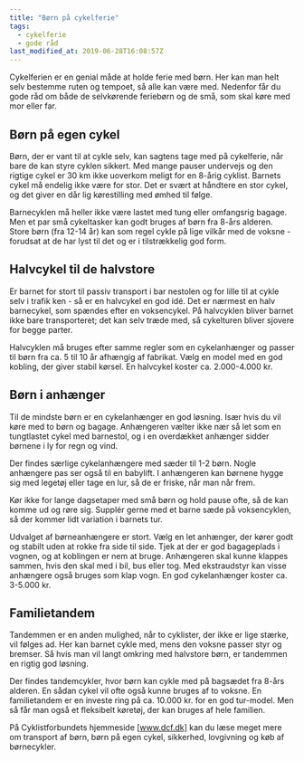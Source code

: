 ```yaml
---
title: "Børn på cykelferie"
tags:
  - cykelferie
  - gode råd
last_modified_at: 2019-06-28T16:08:57Z
---
```


Cykelferien er en genial måde at holde ferie med børn. Her kan man helt selv bestemme ruten og tempoet, så alle kan være med. Nedenfor får du gode råd om både de selvkørende feriebørn og de små, som skal køre med mor eller far. 

## Børn på egen cykel

Børn, der er vant til at cykle selv, kan sagtens tage med på cykelferie, når bare de kan styre cyklen sikkert. Med mange pauser undervejs og den rigtige cykel er 30 km ikke uoverkom meligt for en 8-årig cyklist. Barnets cykel må endelig ikke være for stor. Det er svært at håndtere en stor cykel, og det giver en dår lig kørestilling med ømhed til følge. 
 
Barnecyklen må heller ikke være lastet med tung eller omfangsrig bagage. Men et par små cykeltasker kan godt bruges af børn fra 8-års alderen. Store børn (fra 12-14 år) kan som regel cykle på lige vilkår med de voksne - forudsat at de har lyst til det og er i tilstrækkelig god form. 

## Halvcykel til de halvstore

Er barnet for stort til passiv transport i bar nestolen og for lille til at cykle selv i trafik ken - så er en halvcykel en god idé. Det er nærmest en halv barnecykel, som spændes efter en voksencykel. På halvcyklen bliver barnet ikke bare transporteret; det kan selv træde med, så cykelturen bliver sjovere for begge parter. 

Halvcyklen må bruges efter samme regler som en cykelanhænger og passer til børn fra ca. 5 til 10 år afhængig af fabrikat. Vælg en model med en god kobling, der giver stabil kørsel. En halvcykel koster ca. 2.000-4.000 kr. 

## Børn i anhænger

Til de mindste børn er en cykelanhænger en god løsning. Især hvis du vil køre med to børn og bagage. Anhængeren vælter ikke nær så let som en tungtlastet cykel med barnestol, og i en overdækket anhænger sidder børnene i ly for regn og vind. 

Der findes særlige cykelanhængere med sæder til 1-2 børn. Nogle anhængere pas ser også til en babylift. I anhængeren kan børnene hygge sig med legetøj eller tage en lur, så de er friske, når man når frem. 

Kør ikke for lange dagsetaper med små børn og hold pause ofte, så de kan komme ud og røre sig. Supplér gerne med et barne sæde på voksencyklen, så der kommer lidt variation i barnets tur. 

Udvalget af børneanhængere er stort. Vælg en let anhænger, der kører godt og stabilt uden at rokke fra side til side. Tjek at der er god bagageplads i vognen, og at koblingen er nem at bruge. Anhængeren skal kunne klappes sammen, hvis den skal med i bil, bus eller tog. Med ekstraudstyr kan visse anhængere også bruges som klap vogn. En god cykelanhænger koster ca. 3-5.000 kr. 

## Familietandem

Tandemmen er en anden mulighed, når to cyklister, der ikke er lige stærke, vil følges ad. Her kan barnet cykle med, mens den voksne passer styr og bremser. Så hvis man vil langt omkring med halvstore børn, er tandemmen en rigtig god løsning. 

Der findes tandemcykler, hvor børn kan cykle med på bagsædet fra 8-års alderen. En sådan cykel vil ofte også kunne bruges af to voksne. En familietandem er en investe ring på ca. 10.000 kr. for en god tur-model. Men så får man også et fleksibelt køretøj, der kan bruges af hele familien. 

På Cyklistforbundets hjemmeside [www.dcf.dk] kan du læse meget mere om transport af børn, børn på egen cykel, sikkerhed, lovgivning og køb af børnecykler. 
